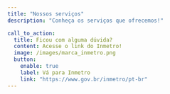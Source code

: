 ```yaml
---
title: "Nossos serviços"
description: "Conheça os serviços que ofrecemos!"

call_to_action:
  title: Ficou com alguma dúvida?
  content: Acesse o link do Inmetro!
  image: /images/marca_inmetro.png
  button:
    enable: true
    label: Vá para Inmetro
    link: "https://www.gov.br/inmetro/pt-br"
---
```

